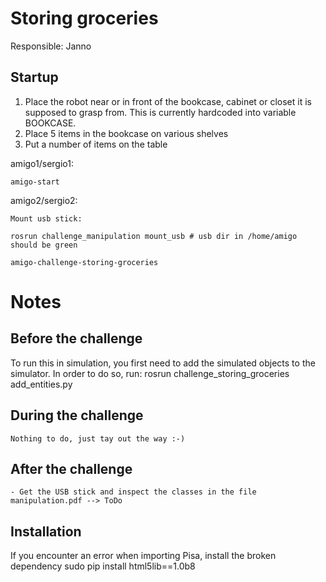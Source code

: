 # Storing groceries

Responsible: Janno

## Startup

1. Place the robot near or in front of the bookcase, cabinet or closet it is supposed to grasp from. This is currently hardcoded into variable BOOKCASE.
2. Place 5 items in the bookcase on various shelves
3. Put a number of items on the table

amigo1/sergio1:

    amigo-start

amigo2/sergio2:

    Mount usb stick:

    rosrun challenge_manipulation mount_usb # usb dir in /home/amigo should be green
    
    amigo-challenge-storing-groceries

# Notes

Before the challenge
--------------------
To run this in simulation, you first need to add the simulated objects to the simulator. In order to do so, run:
rosrun challenge_storing_groceries add_entities.py

During the challenge
--------------------

    Nothing to do, just tay out the way :-)

After the challenge
-------------------

    - Get the USB stick and inspect the classes in the file manipulation.pdf --> ToDo

Installation
------------

If you encounter an error when importing Pisa, install the broken dependency
sudo pip install html5lib==1.0b8
